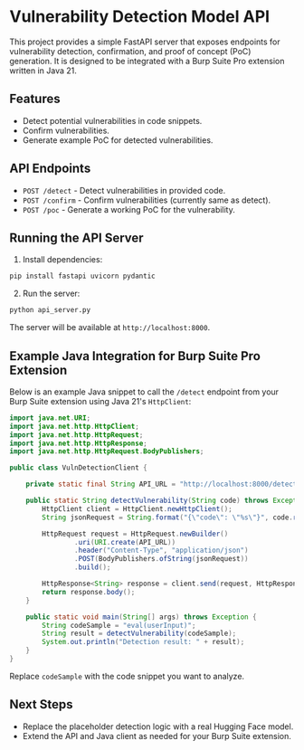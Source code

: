 # Vulnerability Detection Model API

This project provides a simple FastAPI server that exposes endpoints for vulnerability detection, confirmation, and proof of concept (PoC) generation. It is designed to be integrated with a Burp Suite Pro extension written in Java 21.

## Features

- Detect potential vulnerabilities in code snippets.
- Confirm vulnerabilities.
- Generate example PoC for detected vulnerabilities.

## API Endpoints

- `POST /detect` - Detect vulnerabilities in provided code.
- `POST /confirm` - Confirm vulnerabilities (currently same as detect).
- `POST /poc` - Generate a working PoC for the vulnerability.

## Running the API Server

1. Install dependencies:

```bash
pip install fastapi uvicorn pydantic
```

2. Run the server:

```bash
python api_server.py
```

The server will be available at `http://localhost:8000`.

## Example Java Integration for Burp Suite Pro Extension

Below is an example Java snippet to call the `/detect` endpoint from your Burp Suite extension using Java 21's `HttpClient`:

```java
import java.net.URI;
import java.net.http.HttpClient;
import java.net.http.HttpRequest;
import java.net.http.HttpResponse;
import java.net.http.HttpRequest.BodyPublishers;

public class VulnDetectionClient {

    private static final String API_URL = "http://localhost:8000/detect";

    public static String detectVulnerability(String code) throws Exception {
        HttpClient client = HttpClient.newHttpClient();
        String jsonRequest = String.format("{\"code\": \"%s\"}", code.replace("\"", "\\\""));

        HttpRequest request = HttpRequest.newBuilder()
                .uri(URI.create(API_URL))
                .header("Content-Type", "application/json")
                .POST(BodyPublishers.ofString(jsonRequest))
                .build();

        HttpResponse<String> response = client.send(request, HttpResponse.BodyHandlers.ofString());
        return response.body();
    }

    public static void main(String[] args) throws Exception {
        String codeSample = "eval(userInput)";
        String result = detectVulnerability(codeSample);
        System.out.println("Detection result: " + result);
    }
}
```

Replace `codeSample` with the code snippet you want to analyze.

## Next Steps

- Replace the placeholder detection logic with a real Hugging Face model.
- Extend the API and Java client as needed for your Burp Suite extension.
